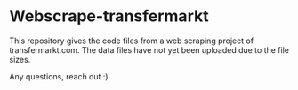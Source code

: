 # Webscrape-transfermarkt

This repository gives the code files from a web scraping project of transfermarkt.com. The data files have not yet been uploaded due to the file sizes.

Any questions, reach out :)
